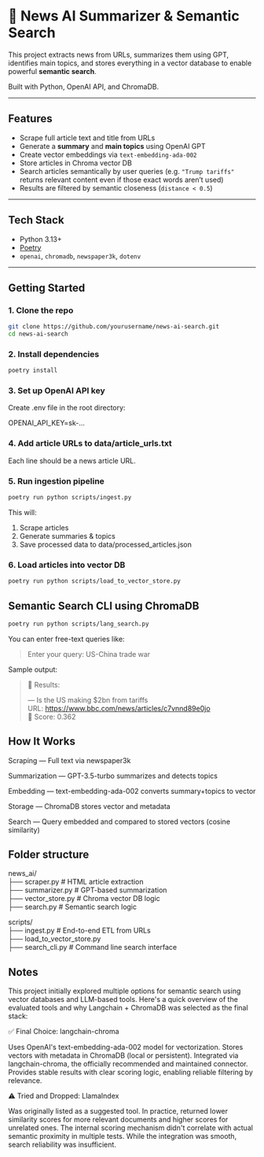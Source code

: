 # 📰 News AI Summarizer & Semantic Search

This project extracts news from URLs, summarizes them using GPT, identifies main topics, and stores everything in a vector database to enable powerful **semantic search**.

Built with Python, OpenAI API, and ChromaDB.

---

## Features

- Scrape full article text and title from URLs
- Generate a **summary** and **main topics** using OpenAI GPT
- Create vector embeddings via `text-embedding-ada-002`
- Store articles in Chroma vector DB
- Search articles semantically by user queries (e.g. `"Trump tariffs"` returns relevant content even if those exact words aren’t used)
- Results are filtered by semantic closeness (`distance < 0.5`)

---

## Tech Stack

- Python 3.13+
- [Poetry](https://python-poetry.org/)
- `openai`, `chromadb`, `newspaper3k`, `dotenv`

---

## Getting Started

### 1. Clone the repo

```bash
git clone https://github.com/yourusername/news-ai-search.git
cd news-ai-search
```
### 2. Install dependencies
```bash
poetry install
```
### 3. Set up OpenAI API key
Create .env file in the root directory:

OPENAI_API_KEY=sk-...

### 4. Add article URLs to data/article_urls.txt
   Each line should be a news article URL.
   
### 5. Run ingestion pipeline
```bash
poetry run python scripts/ingest.py
```
This will:
1. Scrape articles
2. Generate summaries & topics
3. Save processed data to data/processed_articles.json

### 6. Load articles into vector DB
```bash
poetry run python scripts/load_to_vector_store.py
```

## Semantic Search CLI using ChromaDB
```bash
poetry run python scripts/lang_search.py
```

You can enter free-text queries like:

>Enter your query: US-China trade war

Sample output:

>🔎 Results:
>
> — Is the US making $2bn from tariffs
> \
>URL: https://www.bbc.com/news/articles/c7vnnd89e0jo
> \
>🔹 Score: 0.362



## How It Works
Scraping — Full text via newspaper3k

Summarization — GPT-3.5-turbo summarizes and detects topics

Embedding — text-embedding-ada-002 converts summary+topics to vector

Storage — ChromaDB stores vector and metadata

Search — Query embedded and compared to stored vectors (cosine similarity)

## Folder structure
news_ai/
\
├── scraper.py            # HTML article extraction
\
├── summarizer.py         # GPT-based summarization
\
├── vector_store.py       # Chroma vector DB logic
\
├── search.py             # Semantic search logic

scripts/
\
├── ingest.py             # End-to-end ETL from URLs
\
├── load_to_vector_store.py 
\
├── search_cli.py         # Command line search interface


## Notes
This project initially explored multiple options for semantic search using vector databases and LLM-based tools. Here's a quick overview of the evaluated tools and why Langchain + ChromaDB was selected as the final stack:

✅ Final Choice: langchain-chroma

Uses OpenAI's text-embedding-ada-002 model for vectorization.
Stores vectors with metadata in ChromaDB (local or persistent).
Integrated via langchain-chroma, the officially recommended and maintained connector.
Provides stable results with clear scoring logic, enabling reliable filtering by relevance.

⚠️ Tried and Dropped: LlamaIndex

Was originally listed as a suggested tool.
In practice, returned lower similarity scores for more relevant documents and higher scores for unrelated ones.
The internal scoring mechanism didn't correlate with actual semantic proximity in multiple tests.
While the integration was smooth, search reliability was insufficient.
